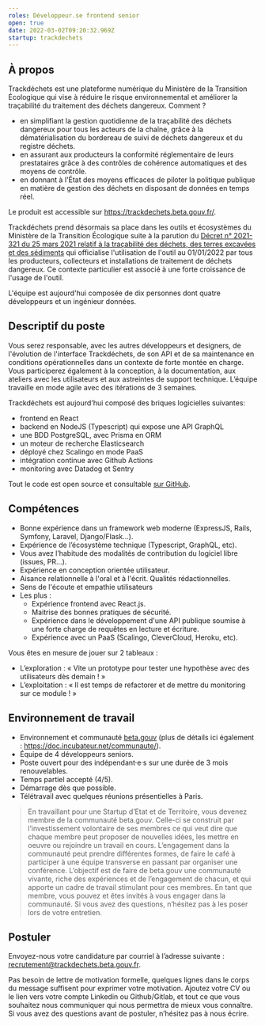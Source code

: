 ```yaml
---
roles: Développeur.se frontend senior
open: true
date: 2022-03-02T09:20:32.969Z
startup: trackdechets
---
```

## À propos

Trackdéchets est une plateforme numérique du Ministère de la Transition Écologique qui vise à réduire le risque environnemental et améliorer la traçabilité du traitement des déchets dangereux. Comment ? 
- en simplifiant la gestion quotidienne de la traçabilité des déchets dangereux pour tous les acteurs de la chaîne, grâce à la dématérialisation du bordereau de suivi de déchets dangereux et du registre déchets.
- en assurant aux producteurs la conformité réglementaire de leurs prestataires grâce à des contrôles de cohérence automatiques et des moyens de contrôle.
- en donnant à l'État des moyens efficaces de piloter la politique publique en matière de gestion des déchets en disposant de données en temps réel.

Le produit est accessible sur https://trackdechets.beta.gouv.fr/.

Trackdéchets prend désormais sa place dans les outils et écosystèmes du Ministère de la Transition Écologique suite à la parution du [Décret n° 2021-321 du 25 mars 2021 relatif à la traçabilité des déchets, des terres excavées et des sédiments](https://www.legifrance.gouv.fr/jorf/id/JORFTEXT000043294613) qui officialise l'utilisation de l'outil au 01/01/2022 par tous les producteurs, collecteurs et installations de traitement de déchets dangereux. Ce contexte particulier est associé à une forte croissance de l'usage de l'outil.  

L'équipe est aujourd'hui composée de dix personnes dont quatre développeurs et un ingénieur données. 

## Descriptif du poste

Vous serez responsable, avec les autres développeurs et designers, de l'évolution de l'interface Trackdéchets, de son API et de sa maintenance en conditions opérationnelles dans un contexte de forte montée en charge. Vous participerez également à la conception, à la documentation, aux ateliers avec les utilisateurs et aux astreintes de support technique. L’équipe travaille en mode agile avec des itérations de 3 semaines. 

Trackdéchets est aujourd'hui composé des briques logicielles suivantes:

- frontend en React
- backend en NodeJS (Typescript) qui expose une API GraphQL
- une BDD PostgreSQL, avec Prisma en ORM
- un moteur de recherche Elasticsearch
- déployé chez Scalingo en mode PaaS
- intégration continue avec Github Actions
- monitoring avec Datadog et Sentry 

Tout le code est open source et consultable [sur GitHub](https://github.com/MTES-MCT/trackdechets).

## Compétences

- Bonne expérience dans un framework web moderne (ExpressJS, Rails, Symfony, Laravel, Django/Flask…).
- Expérience de l’écosystème technique (Typescript, GraphQL, etc).
- Vous avez l’habitude des modalités de contribution du logiciel libre (issues, PR…).
- Expérience en conception orientée utilisateur. 
- Aisance relationnelle à l'oral et à l'écrit. Qualités rédactionnelles.
- Sens de l'écoute et empathie utilisateurs
- Les plus : 
  - Expérience frontend avec React.js.
  - Maitrise des bonnes pratiques de sécurité. 
  - Expérience dans le développement d'une API publique soumise à une forte charge de requêtes en lecture et écriture.
  - Expérience avec un PaaS (Scalingo, CleverCloud, Heroku, etc). 

Vous êtes en mesure de jouer sur 2 tableaux :

- L’exploration : « Vite un prototype pour tester une hypothèse avec des utilisateurs dès demain ! »
- L’exploitation : « Il est temps de refactorer et de mettre du monitoring sur ce module ! »

## Environnement de travail

- Environnement et communauté [beta.gouv](https://beta.gouv.fr/)  (plus de détails ici également : https://doc.incubateur.net/communaute/).
- Équipe de 4 développeurs seniors.
- Poste ouvert pour des indépendant·e·s sur une durée de 3 mois renouvelables.
- Temps partiel accepté (4/5).
- Démarrage dès que possible.
- Télétravail avec quelques réunions présentielles à Paris.

> En travaillant pour une Startup d’Etat et de Territoire, vous devenez membre de la communauté beta.gouv. Celle-ci se construit par l’investissement volontaire de ses membres ce qui veut dire que chaque membre peut proposer de nouvelles idées, les mettre en oeuvre ou rejoindre un travail en cours.
L’engagement dans la communauté peut prendre différentes formes, de faire le café à participer à une équipe transverse en passant par organiser une conférence.
L’objectif est de faire de beta.gouv une communauté vivante, riche des expériences et de l’engagement de chacun, et qui apporte un cadre de travail stimulant pour ces membres. En tant que membre, vous pouvez et êtes invités à vous engager dans la communauté. Si vous avez des questions, n’hésitez pas à les poser lors de votre entretien.

## Postuler

Envoyez-nous votre candidature par courriel à l’adresse suivante : [recrutement@trackdechets.beta.gouv.fr](mailto:recrutement@trackdechets.beta.gouv.fr).

Pas besoin de lettre de motivation formelle, quelques lignes dans le corps du message suffisent pour exprimer votre motivation. Ajoutez votre CV ou le lien vers votre compte Linkedin ou Github/Gitlab, et tout ce que vous souhaitez nous communiquer qui nous permettra de mieux vous connaître. Si vous avez des questions avant de postuler, n’hésitez pas à nous écrire.
